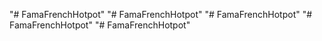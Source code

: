 "# FamaFrenchHotpot" 
"# FamaFrenchHotpot" 
"# FamaFrenchHotpot" 
"# FamaFrenchHotpot" 
"# FamaFrenchHotpot" 
